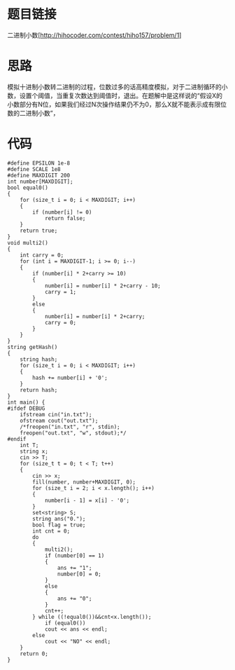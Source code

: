 ﻿# 题目链接
二进制小数[http://hihocoder.com/contest/hiho157/problem/1]
# 思路
模拟十进制小数转二进制的过程，位数过多的话高精度模拟，对于二进制循环的小数，设置个阈值，当重复次数达到阈值时，退出。在题解中是这样说的“假设X的小数部分有N位，如果我们经过N次操作结果仍不为0，那么X就不能表示成有限位数的二进制小数”，
# 代码
	#define EPSILON 1e-8
	#define SCALE 1e8
	#define MAXDIGIT 200
	int number[MAXDIGIT];
	bool equal0()
	{
		for (size_t i = 0; i < MAXDIGIT; i++)
		{
			if (number[i] != 0)
				return false;
		}
		return true;
	}
	void multi2()
	{
		int carry = 0;
		for (int i = MAXDIGIT-1; i >= 0; i--)
		{
			if (number[i] * 2+carry >= 10)
			{
				number[i] = number[i] * 2+carry - 10;
				carry = 1;
			}
			else
			{
				number[i] = number[i] * 2+carry;
				carry = 0;
			}
		}
	}
	string getHash()
	{
		string hash;
		for (size_t i = 0; i < MAXDIGIT; i++)
		{
			hash += number[i] + '0';
		}
		return hash;
	}
	int main() {
	#ifdef DEBUG
	    ifstream cin("in.txt");
		ofstream cout("out.txt");
		/*freopen("in.txt", "r", stdin);
		freopen("out.txt", "w", stdout);*/
	#endif
		int T;
		string x;
		cin >> T;
		for (size_t t = 0; t < T; t++)
		{
			cin >> x;
			fill(number, number+MAXDIGIT, 0);
			for (size_t i = 2; i < x.length(); i++)
			{
				number[i - 1] = x[i] - '0';
			}
			set<string> S;
			string ans("0.");
			bool flag = true;
			int cnt = 0;
			do 
			{
				multi2();
				if (number[0] == 1)
				{
					ans += "1";
					number[0] = 0;
				}
				else
				{
					ans += "0";
				}
				cnt++;
			} while ((!equal0())&&cnt<x.length());
				if (equal0())
				cout << ans << endl;
			else
				cout << "NO" << endl;
		}
		return 0;
	}